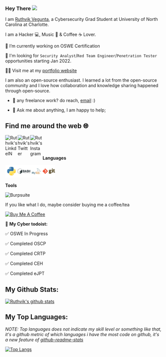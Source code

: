 ### Hey There <img src="https://media.giphy.com/media/hvRJCLFzcasrR4ia7z/giphy.gif" width="25px">

I am <a href="https://ruthvikv.com" target="_blank">Ruthvik Vegunta</a>, a Cybersecurity Grad Student at University of North Carolina at Charlotte.

  

I am a Hacker 💻,  Music 🎵 & Coffee ☕ Lover.

  

🔭 I’m currently working on OSWE Certification
  

💼 I'm looking for `Security Analyst`/`Red Team Engineer`/`Penetration Tester` opportunities starting Jan 2022.

  

👨‍💻 Visit me at my [portfolio website](https://ruthvikv.com)

  

I am also an open-source enthusiast. I learned a lot from the open-source community and I love how collaboration and knowledge sharing happened through open-source.

- 💼 any freelance work? do reach, [email](mailto:ruthvikvegunta2@gmail.com) :)

- 💬 Ask me about anything, I am happy to help;

## Find me around the web :globe_with_meridians:

<a href="https://www.linkedin.com/in/ruthvik-vegunta" target="_blank">

<img align="left" alt="Ruthvik's LinkdeIN" width="40px" src="https://cdn1.iconfinder.com/data/icons/logotypes/32/square-linkedin-512.png" />

</a>

<a href="https://twitter.com/ruthvikvegunta" target="_blank">

<img align="left" alt="Ruthvik's Twitter" width="40px" src="https://cdn2.iconfinder.com/data/icons/social-media-applications/64/social_media_applications_6-twitter-512.png" />

</a>

  

<a href="https://www.instagram.com/ruthvik.v/" target="_blank">

<img align="left" alt="Ruthvik's Instagram" width="40px" src="https://cdn3.iconfinder.com/data/icons/2018-social-media-logotypes/1000/2018_social_media_popular_app_logo_instagram-512.png" />

</a>

  <br />
  <br />
  <br />
  
**Languages**

  

<code><img height="40" src="https://raw.githubusercontent.com/github/explore/80688e429a7d4ef2fca1e82350fe8e3517d3494d/topics/python/python.png"></code><code><img height="40" src="https://raw.githubusercontent.com/github/explore/80688e429a7d4ef2fca1e82350fe8e3517d3494d/topics/bash/bash.png"></code><code><img height="40" src="https://raw.githubusercontent.com/github/explore/80688e429a7d4ef2fca1e82350fe8e3517d3494d/topics/mysql/mysql.png"></code><code><img height="40" src="https://raw.githubusercontent.com/github/explore/80688e429a7d4ef2fca1e82350fe8e3517d3494d/topics/git/git.png"></code>

**Tools**

  

<img title="burpsuite" alt="Burpsuite" width="40px" src="https://cdn4.iconfinder.com/data/icons/macaron-1/48/BurpSuite-1024.png">

  

If you like what I do, maybe consider buying me a coffee/tea

  

<a href="https://www.buymeacoffee.com/ruthvik" target="_blank"><img src="https://cdn.buymeacoffee.com/buttons/v2/default-red.png" alt="Buy Me A Coffee" width="150" ></a>

  

🚧 **My Cyber todoist:**

<!-- TODO-IST:START -->
✅ OSWE In Progress

✅ Completed OSCP

✅ Completed CRTP

✅ Completed CEH

✅ Completed eJPT

<!-- TODO-IST:END -->

  
  

## My Github Stats:


[![Ruthvik's github stats](https://github-readme-stats.vercel.app/api?username=ruthvikvegunta&show_icons=true&theme=vision-friendly-dark&hide=issues&include_all_commits=true&count_private=true)](https://github.com/anuraghazra/github-readme-stats)

## My Top Languages:

  

*NOTE: Top languages does not indicate my skill level or something like that, it's a github metric of which languages i have the most code on github, it's a new feature of [github-readme-stats](https://github.com/anuraghazra/github-readme-stats)*

  

[![Top Langs](https://github-readme-stats.vercel.app/api/top-langs/?username=ruthvikvegunta&layout=compact&theme=vision-friendly-dark)](https://github.com/anuraghazra/github-readme-stats)  
